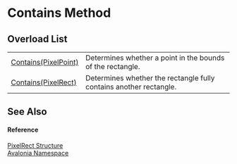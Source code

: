 # Contains Method


## Overload List
<table>
<tr>
<td><a href="M_Avalonia_PixelRect_Contains">Contains(PixelPoint)</a></td>
<td>Determines whether a point in the bounds of the rectangle.</td>
</tr>
<tr>
<td><a href="M_Avalonia_PixelRect_Contains_1">Contains(PixelRect)</a></td>
<td>Determines whether the rectangle fully contains another rectangle.</td>
</tr>
</table>

## See Also


#### Reference
<a href="T_Avalonia_PixelRect">PixelRect Structure</a>  
<a href="N_Avalonia">Avalonia Namespace</a>  
